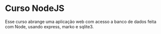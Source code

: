 # Curso NodeJS

Esse curso abrange uma aplicação web com acesso a banco de dados feita com Node, usando express, marko e sqlite3.
